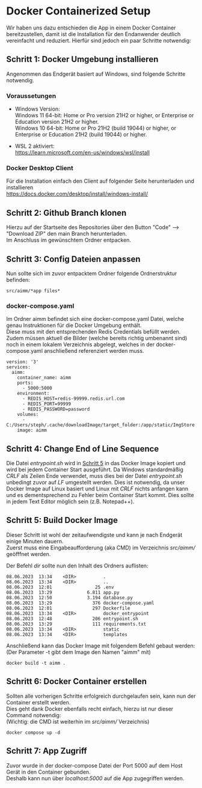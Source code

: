 # Docker Containerized Setup

Wir haben uns dazu entschieden die App in einem Docker Container bereitzustellen, damit ist die Installation für den Endanwender deutlich vereinfacht und reduziert.
Hierfür sind jedoch ein paar Schritte notwendig:

## Schritt 1: Docker Umgebung installieren
Angenommen das Endgerät basiert auf Windows, sind folgende Schritte notwendig.

### Voraussetungen
* Windows Version:  
Windows 11 64-bit: Home or Pro version 21H2 or higher, or Enterprise or Education version 21H2 or higher.   
Windows 10 64-bit: Home or Pro 21H2 (build 19044) or higher, or Enterprise or Education 21H2 (build 19044) or higher.

* WSL 2 aktiviert:  
https://learn.microsoft.com/en-us/windows/wsl/install

### Docker Desktop Client
Für die Installation einfach den Client auf folgender Seite herunterladen und installieren  
https://docs.docker.com/desktop/install/windows-install/

## Schritt 2: Github Branch klonen
Hierzu auf der Startseite des Repositories über den Button "Code" --> "Download ZIP" den main Branch herunterladen.  
Im Anschluss im gewünschtem Ordner entpacken.

## Schritt 3: Config Dateien anpassen
Nun sollte sich im zuvor entpacktem Ordner folgende Ordnerstruktur befinden:    
```
src/aimm/*app files*
```

### docker-compose.yaml
Im Ordner aimm befindet sich eine docker-compose.yaml Datei, welche genau Instruktionen für die Docker Umgebung enthält.    
Diese muss mit den entsprechenden Redis Credentials befüllt werden. Zudem müssen aktuell die Bilder (welche bereits richtig umbenannt sind) noch in einem lokalem Verzeichnis abgelegt, welches in der docker-compose.yaml anschließend referenziert werden muss.
```
version: '3'
services:
  aimm:
    container_name: aimm
    ports:
      - 5000:5000
    environment:
      - REDIS_HOST=redis-99999.redis.url.com
      - REDIS_PORT=99999
      - REDIS_PASSWORD=password
    volumes:
      - C:/Users/steph/.cache/downloadImage/target_folder:/app/static/ImgStore
    image: aimm
```

## Schritt 4: Change End of Line Sequence
Die Datei *entrypoint.sh* wird in [Schritt 5](#schritt-5-build-docker-image) in das Docker Image kopiert und wird bei jedem Container Start ausgeführt.
Da Windows standardmäßig *CRLF* als Zeilen Ende verwendet, muss dies bei der Datei *entrypoint.sh* unbedingt zuvor auf *LF* umgestellt werden.
Dies ist notwendig, da unser Docker Image auf Linux basiert und Linux mit *CRLF* nichts anfangen kann und es dementsprechend zu Fehler beim Container Start kommt.
Dies sollte in jedem Text Editor möglich sein (z.B. Notepad++). 


## Schritt 5: Build Docker Image
Dieser Schritt ist wohl der zeitaufwendigste und kann je nach Endgerät einige Minuten dauern.   
Zuerst muss eine Eingabeaufforderung (aka CMD) im Verzeichnis *src/aimm/* geöfffnet werden.

Der Befehl *dir* sollte nun den Inhalt des Ordners auflisten:
```
08.06.2023  13:34    <DIR>          .
08.06.2023  13:34    <DIR>          ..
08.06.2023  12:01                25 .env
08.06.2023  13:29             6.811 app.py
08.06.2023  12:50             3.194 database.py
08.06.2023  13:29               376 docker-compose.yaml
08.06.2023  12:01               297 Dockerfile
08.06.2023  13:34    <DIR>          docker_entrypoint
08.06.2023  12:48               206 entrypoint.sh
08.06.2023  13:29               111 requirements.txt
08.06.2023  13:34    <DIR>          static
08.06.2023  13:34    <DIR>          templates
```


Anschließend kann das Docker Image mit folgendem Befehl gebaut werden:  
(Der Parameter -t gibt dem Image den Namen "aimm" mit)

```
docker build -t aimm .
```

## Schritt 6: Docker Container erstellen
Sollten alle vorherigen Schritte erfolgreich durchgelaufen sein, kann nun der Container erstellt werden.    
Dies geht dank Docker ebenfalls recht einfach, hierzu ist nur dieser Command notwendig:     
(Wichtig: die CMD ist weiterhin im *src/aimm/* Verzeichnis)
```
docker compose up -d
```

## Schritt 7: App Zugriff
Zuvor wurde in der docker-compose Datei der Port 5000 auf dem Host Gerät in den Container gebunden.     
Deshalb kann nun über *localhost:5000* auf die App zugegriffen werden.
